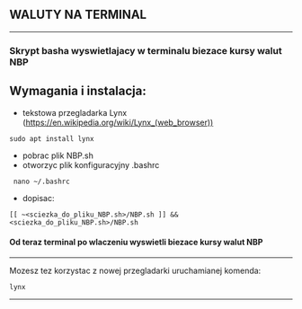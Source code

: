 ##  WALUTY NA TERMINAL 

---
### Skrypt basha wyswietlajacy w terminalu biezace kursy walut NBP

## Wymagania i instalacja:
- tekstowa przegladarka Lynx (https://en.wikipedia.org/wiki/Lynx_(web_browser))
```commandline  
sudo apt install lynx
```
- pobrac plik NBP.sh
- otworzyc plik konfiguracyjny .bashrc
```commandline
 nano ~/.bashrc
```
- dopisac: 
```commandline
[[ ~<sciezka_do_pliku_NBP.sh>/NBP.sh ]] && <sciezka_do_pliku_NBP.sh>/NBP.sh
```

#### Od teraz terminal po wlaczeniu wyswietli biezace kursy walut NBP

---


Mozesz tez korzystac z nowej przegladarki uruchamianej komenda:
```commandline
lynx
```
---
